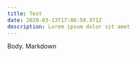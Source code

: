 ```yaml
---
title: Test
date: 2020-03-13T17:06:59.971Z
description: Lorem ipsum dolor sit amet
---
```

Body. Markdown